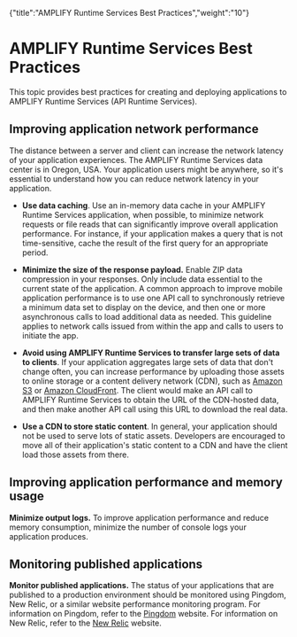 {"title":"AMPLIFY Runtime Services Best Practices","weight":"10"} 

# AMPLIFY Runtime Services Best Practices

This topic provides best practices for creating and deploying applications to AMPLIFY Runtime Services (API Runtime Services).

## Improving application network performance

The distance between a server and client can increase the network latency of your application experiences. The AMPLIFY Runtime Services data center is in Oregon, USA. Your application users might be anywhere, so it's essential to understand how you can reduce network latency in your application.

*   **Use data caching**. Use an in-memory data cache in your AMPLIFY Runtime Services application, when possible, to minimize network requests or file reads that can significantly improve overall application performance. For instance, if your application makes a query that is not time-sensitive, cache the result of the first query for an appropriate period.
    
*   **Minimize the size of the response payload.** Enable ZIP data compression in your responses. Only include data essential to the current state of the application. A common approach to improve mobile application performance is to use one API call to synchronously retrieve a minimum data set to display on the device, and then one or more asynchronous calls to load additional data as needed. This guideline applies to network calls issued from within the app and calls to users to initiate the app.
    
*   **Avoid using AMPLIFY Runtime Services to transfer large sets of data to clients**. If your application aggregates large sets of data that don't change often, you can increase performance by uploading those assets to online storage or a content delivery network (CDN), such as [Amazon S3](http://aws.amazon.com/s3/) or [Amazon CloudFront](http://aws.amazon.com/cloudfront/). The client would make an API call to AMPLIFY Runtime Services to obtain the URL of the CDN-hosted data, and then make another API call using this URL to download the real data.
    
*   **Use a CDN to store static content**. In general, your application should not be used to serve lots of static assets. Developers are encouraged to move all of their application's static content to a CDN and have the client load those assets from there.
    

## Improving application performance and memory usage

**Minimize output logs.** To improve application performance and reduce memory consumption, minimize the number of console logs your application produces.

## Monitoring published applications

**Monitor published applications.** The status of your applications that are published to a production environment should be monitored using Pingdom, New Relic, or a similar website performance monitoring program. For information on Pingdom, refer to the [Pingdom](https://www.pingdom.com/) website. For information on New Relic, refer to the [New Relic](https://newrelic.com/) website.